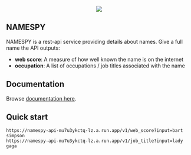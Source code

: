 <p align="center">
    <a href="https://namespy.ml"><img src="https://raw.githubusercontent.com/RaidasGrisk/names_app/master/web/src/assets/Picture1.png"/></a>
</p>

## NAMESPY

NAMESPY is a rest-api service providing details about names. Give a full name the API outputs:
* <b>web score</b>: A measure of how well known the name is on the internet  
* <b>occupation</b>: A list of occupations / job titles associated with the name

## Documentation

Browse [documentation here](https://www.namespy.dev/#/Docs).

## Quick start

```
https://namespy-api-mu7u3ykctq-lz.a.run.app/v1/web_score?input=bart simpson
https://namespy-api-mu7u3ykctq-lz.a.run.app/v1/job_title?input=lady gaga
```
